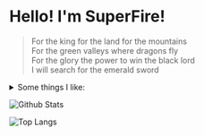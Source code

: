 # Hello! I'm SuperFire!

> For the king for the land for the mountains  
For the green valleys where dragons fly  
For the glory the power to win the black lord  
I will search for the emerald sword  

<details>
  <summary>Some things I like:</summary>
    <ul>
      <li><a href="https://nodejs.org/">Node.js</a></li>
      <li><a href="https://ch.tetr.io/u/aaaaaaaaaaaaaa">Tetris</a></li>
      <li>Risk of Rain 2</li>
      <li><a href="https://osu.ppy.sh/users/12196992">osu!</a></li>
      <li><a href="https://namemc.com/profile/nnnnnnnnnnnnnnn.8">Minecraft</a></li>
      <li>Japanese Metal</li>
      <li>Anthropomorphic animals</li>
      <li>727</li>
    </ul>
</details>

![Github Stats](https://github-readme-stats.vercel.app/api?username=sup3rfire&show_icons=true&theme=tokyonight)

![Top Langs](https://github-readme-stats.vercel.app/api/top-langs/?username=sup3rfire&layout=compact&theme=tokyonight)
